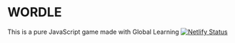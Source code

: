 # WORDLE
This is a pure JavaScript game made with Global Learning
[![Netlify Status](https://api.netlify.com/api/v1/badges/1ff31aa6-332d-4015-9031-02bc6839a1d9/deploy-status)](https://app.netlify.com/sites/wordle-teg/deploys)
